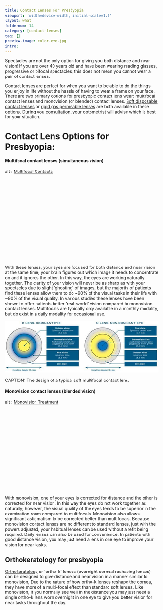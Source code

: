 ```yaml
---
title: Contact Lenses For Presbyopia
viewport: 'width=device-width, initial-scale=1.0'
layout: what
foldernum: 14
category: [contact-lenses]
tag: []
preview-image: color-eye.jpg
intro: 
---
```


<div class="employee-heading">
<p>Spectacles are not the only option for giving you both distance and near vision! If you are over 40 years old and have been wearing reading glasses, progressive or bifocal spectacles, this does not mean you cannot wear a pair of contact lenses.</p>
<p>Contact lenses are perfect for when you want to be able to do the things you enjoy in life without the hassle of having to wear a  frame on your face. There are two primary options for presbyopic contact lens wear: multifocal contact lenses and monovision (or blended) contact lenses. <a href="/what-we-do/soft-disposable-lenses">Soft disposable contact lenses</a> or <a href="/what-we-do/gas-permeable-contact-lenses">rigid gas permeable lenses</a> are both available in these options. During you <a href="/what-we-do/eye-exam">consultation</a>, your optometrist will advise which is best for your situation.</p>
</div>

# Contact Lens Options for Presbyopia:

#### Multifocal contact lenses (simultaneous vision)

<div class="myWrapper" style="position: relative; padding-bottom: 56.25%; height: 0;"><!--[if IE]><iframe frameborder="0" type="text/html" src="https://2689-2347.captiv8online.com/animations/embed/one/mult-o-l-o-t-t?player_width=100%&player_height=100%&site_company_language=34&autostart=false" width="100%" height="100%" style="position:absolute;top:0;left:0;width:100%;height:100%;"></iframe><![endif]--><!--[if !IE]> <--><object data="https://2689-2347.captiv8online.com/animations/embed/one/mult-o-l-o-t-t?player_width=100%&player_height=100%&site_company_language=34&autostart=false" type="text/html" width="100%" height="100%" style="position:absolute;top:0;left:0;width:100%;height:100%;">  alt : <a href="https://2689-2347.captiv8online.com/animations/embed/one/mult-o-l-o-t-t?player_width=100%&player_height=100%&site_company_language=34&autostart=false">Multifocal Contacts</a></object><!--> <![endif]--></div>

<br>

With these lenses, your eyes are focused for both distance and near vision at the same time; your brain figures out which image it needs to concentrate on and it ignores the other. In this way, the eyes are working naturally together. The clarity of your vision will never be as sharp as with your spectacles due to slight ‘ghosting’ of images, but the majority of patients find these lenses allow them to do ~90% of the visual tasks in their life with ~90% of the visual quality. In various studies these lenses have been shown to offer patients better ‘real-world’ vision compared to monovision contact lenses. Multifocals are typically only available in a monthly modality, but do exist in a daily modality for occasional use.

![](cooper-multifocal-desing.jpg)

CAPTION: The design of a typical soft multifocal contact lens.

#### Monovision contact lenses (blended vision)


<div class="myWrapper" style="position: relative; padding-bottom: 56.25%; height: 0;"><!--[if IE]><iframe frameborder="0" type="text/html" src="https://2689-2347.captiv8online.com/animations/embed/one/monovision-treatment?player_width=100%&player_height=100%&site_company_language=34&autostart=false" width="100%" height="100%" style="position:absolute;top:0;left:0;width:100%;height:100%;"></iframe><![endif]--><!--[if !IE]> <--><object data="https://2689-2347.captiv8online.com/animations/embed/one/monovision-treatment?player_width=100%&player_height=100%&site_company_language=34&autostart=false" type="text/html" width="100%" height="100%" style="position:absolute;top:0;left:0;width:100%;height:100%;">  alt : <a href="https://2689-2347.captiv8online.com/animations/embed/one/monovision-treatment?player_width=100%&player_height=100%&site_company_language=34&autostart=false">Monovision Treatment</a></object><!--> <![endif]--></div>

<br>

With monovision, one of your eyes is corrected for distance and the other is corrected for near vision. In this way the eyes do not work together as naturally; however, the visual quality of the eyes tends to be superior in the examination room compared to multifocals. Monovision also allows significant astigmatism to be corrected better than multifocals. Because monovision contact lenses are no different to standard lenses, just with the powers adjusted, your habitual lenses can be used without a refit being required. Daily lenses can also be used for convenience. In patients with good distance vision, you may just need a lens in one eye to improve your vision for near tasks.

## Orthokeratology for presbyopia

[Orthokeratology](/what-we-do/orthokeratology-corneal-reshaping) or 'ortho-k' lenses (overnight corneal reshaping lenses) can be designed to give distance and near vision in a manner similar to monovision, Due to the nature of how ortho-k lenses reshape the cornea, they have more of a multi-focal effect than standard soft lenses. Like monovision, if you normally see well in the distance you may just need a single ortho-k lens worn overnight in one eye to give you better vision for near tasks throughout the day.
